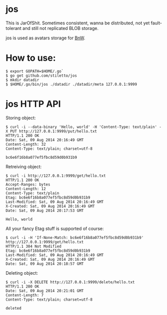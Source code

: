 jos
===

This is JarOfShit. Sometimes consistent, wanna be distributed, not yet fault-tolerant and still not replicated BLOB storage.

jos is used as avatars storage for [BnW](http://bnw.im).

# How to use:

    $ export GOPATH=$HOME/.go`
    $ go get github.com/stiletto/jos
    $ mkdir datadir
    $ $HOME/.go/bin/jos ./datadir ./datadir/meta 127.0.0.1:9999

# jos HTTP API

Storing object:

    $ curl -i --data-binary 'Hello, world' -H 'Content-Type: text/plain' -X PUT http://127.0.0.1:9999/put/hello.txt
    HTTP/1.1 200 OK
    Date: Sat, 09 Aug 2014 20:16:49 GMT
    Content-Length: 32
    Content-Type: text/plain; charset=utf-8
    
    bc6e6f16b8a077ef5fbc8d59d0b931b9

Retreiving object:

    $ curl -i http://127.0.0.1:9999/get/hello.txt 
    HTTP/1.1 200 OK                                       
    Accept-Ranges: bytes
    Content-Length: 12
    Content-Type: text/plain
    Etag: bc6e6f16b8a077ef5fbc8d59d0b931b9
    Last-Modified: Sat, 09 Aug 2014 20:16:49 GMT
    X-Created: Sat, 09 Aug 2014 20:16:49 GMT
    Date: Sat, 09 Aug 2014 20:17:53 GMT
    
    Hello, world

All your fancy Etag stuff is supported of course:

    $ curl -i -H 'If-None-Match: bc6e6f16b8a077ef5fbc8d59d0b931b9' http://127.0.0.1:9999/get/hello.txt 
    HTTP/1.1 304 Not Modified                                                         
    Etag: bc6e6f16b8a077ef5fbc8d59d0b931b9
    Last-Modified: Sat, 09 Aug 2014 20:16:49 GMT
    X-Created: Sat, 09 Aug 2014 20:16:49 GMT
    Date: Sat, 09 Aug 2014 20:18:57 GMT
    

Deleting object:

    $ curl -i -X DELETE http://127.0.0.1:9999/delete/hello.txt                                  
    HTTP/1.1 200 OK
    Date: Sat, 09 Aug 2014 20:21:01 GMT
    Content-Length: 7
    Content-Type: text/plain; charset=utf-8
    
    deleted
